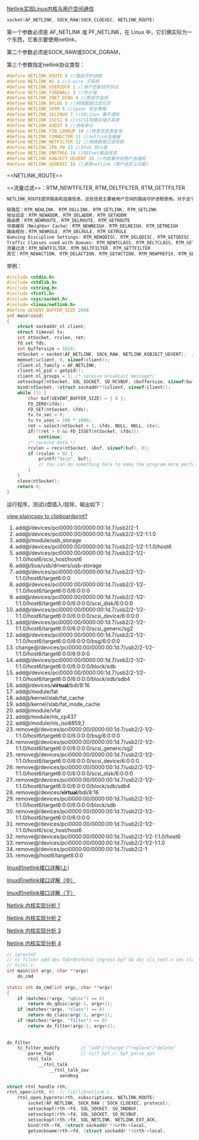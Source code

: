 [Netlink实现Linux内核与用户空间通信](http://www.cpplive.com/html/1362.html)



```c
socket(AF_NETLINK, SOCK_RAW|SOCK_CLOEXEC, NETLINK_ROUTE)
```

第一个参数必须是 AF_NETLINK 或 PF_NETLINK，在 Linux 中，它们俩实际为一个东西，它表示要使用netlink，

第二个参数必须是SOCK_RAW或SOCK_DGRAM，

第三个参数指定netlink协议类型：

```c
#define NETLINK_ROUTE 0 //路由守护进程  
#define NETLINK_W1 1 //1-wire 子系统  
#define NETLINK_USERSOCK 2 //用户态套结字协议  
#define NETLINK_FIREWALL 3 //防火墙  
#define NETLINK_INET_DIAG 4 //套结字监视  
#define NETLINK_NFLOG 5 //网络数据过滤日志  
#define NETLINK_XFRM 6 //ipsec 安全策略  
#define NETLINK_SELINUX 7 //SELinux 事件通知  
#define NETLINK_ISCSI 8 //iSCSI网络存储子系统  
#define NETLINK_AUDIT 9 //进程审计  
#define NETLINK_FIB_LOOKUP 10 //转发信息表查询  
#define NETLINK_CONNECTOR 11 //netlink连接器  
#define NETLINK_NETFILTER 12 //网络数据过滤系统  
#define NETLINK_IP6_FW 13 //IPv6 防火墙  
#define NETLINK_DNRTMSG 14 //DECnet路由信息  
#define NETLINK_KOBJECT_UEVENT 15 //内核事件向用户态通知  
#define NETLINK_GENERIC 16 //通用netlink（用户自定义功能）  
```



==NETLINK_ROUTE==

==流量过滤==：RTM_NEWTFILTER, RTM_DELTFILTER, RTM_GETTFILTER

```c
NETLINK_ROUTE提供路由和连接信息。这些信息主要被用户空间的路由守护进程使用。对于这个 协议，Linux声明了大量的子消息：

链路层：RTM_NEWLINK, RTM_DELLINK, RTM_GETLINK, RTM_SETLINK
地址设定：RTM_NEWADDR, RTM_DELADDR, RTM_GETADDR
路由表：RTM_NEWROUTE, RTM_DELROUTE, RTM_GETROUTE
邻居缓存（Neighbor Cache）：RTM_NEWNEIGH, RTM_DELNEIGH, RTM_GETNEIGH
路由规则：RTM_NEWRULE, RTM_DELRULE, RTM_GETRULE
Queuing Discipline Settings: RTM_NEWQDISC, RTM_DELQDISC, RTM_GETQDISC
Traffic Classes used with Queues: RTM_NEWTCLASS, RTM_DELTCLASS, RTM_GETTCLASS
流量过滤：RTM_NEWTFILTER, RTM_DELTFILTER, RTM_GETTFILTER
其它：RTM_NEWACTION, RTM_DELACTION, RTM_GETACTION, RTM_NEWPREFIX, RTM_GETPREFIX, RTM_GETMULTICAST, RTM_GETANYCAST, RTM_NEWNEIGHTBL,RTM_GETNEIGHTBL, RTM_SETNEIGHTBL
```



举例：

```c
#include <stdio.h>  
#include <stdlib.h>  
#include <string.h>  
#include <fcntl.h>  
#include <sys/socket.h>  
#include <linux/netlink.h>  
#define UEVENT_BUFFER_SIZE 2048  
int main(void)  
{  
    struct sockaddr_nl client;  
    struct timeval tv;  
    int ntSocket, rcvlen, ret;  
    fd_set fds;  
    int buffersize = 1024;  
    ntSocket = socket(AF_NETLINK, SOCK_RAW, NETLINK_KOBJECT_UEVENT);  // #define AF_NETLINK	PF_NETLINK
    memset(&client, 0, sizeof(client));  
    client.nl_family = AF_NETLINK;  
    client.nl_pid = getpid();  
    client.nl_groups = 1; /* receive broadcast message*/  
    setsockopt(ntSocket, SOL_SOCKET, SO_RCVBUF, &buffersize, sizeof(buffersize));  
    bind(ntSocket, (struct sockaddr*)&client, sizeof(client));  
    while (1) {  
        char buf[UEVENT_BUFFER_SIZE] = { 0 };  
        FD_ZERO(&fds);  
        FD_SET(ntSocket, &fds);  
        tv.tv_sec = 0;  
        tv.tv_usec = 100 * 1000;  
        ret = select(ntSocket + 1, &fds, NULL, NULL, &tv);  
        if(!(ret > 0 && FD_ISSET(ntSocket, &fds)))  
            continue;  
        /* receive data */  
        rcvlen = recv(ntSocket, &buf, sizeof(buf), 0);  
        if (rcvlen > 0) {  
            printf("%s\n", buf);  
            // You can do something here to make the program more perfect!!!  
        }  
    }  
    close(ntSocket);  
    return 0;  
}  
```

运行程序，测试U盘插入/拔除，输出如下：

[view plain](http://www.cpplive.com/html/1362.html#)[copy to clipboard](http://www.cpplive.com/html/1362.html#)[print](http://www.cpplive.com/html/1362.html#)[?](http://www.cpplive.com/html/1362.html#)

1. add@/devices/pci0000:00/0000:00:1d.7/usb2/2-1 
2. add@/devices/pci0000:00/0000:00:1d.7/usb2/2-1/2-1:1.0 
3. add@/module/usb_storage 
4. add@/devices/pci0000:00/0000:00:1d.7/usb2/2-1/2-1:1.0/host6 
5. add@/devices/pci0000:00/0000:00:1d.7/usb2/2-1/2-1:1.0/host6/scsi_host/host6 
6. add@/bus/usb/drivers/usb-storage 
7. add@/devices/pci0000:00/0000:00:1d.7/usb2/2-1/2-1:1.0/host6/target6:0:0 
8. add@/devices/pci0000:00/0000:00:1d.7/usb2/2-1/2-1:1.0/host6/target6:0:0/6:0:0:0 
9. add@/devices/pci0000:00/0000:00:1d.7/usb2/2-1/2-1:1.0/host6/target6:0:0/6:0:0:0/scsi_disk/6:0:0:0 
10. add@/devices/pci0000:00/0000:00:1d.7/usb2/2-1/2-1:1.0/host6/target6:0:0/6:0:0:0/scsi_device/6:0:0:0 
11. add@/devices/pci0000:00/0000:00:1d.7/usb2/2-1/2-1:1.0/host6/target6:0:0/6:0:0:0/scsi_generic/sg2 
12. add@/devices/pci0000:00/0000:00:1d.7/usb2/2-1/2-1:1.0/host6/target6:0:0/6:0:0:0/bsg/6:0:0:0 
13. change@/devices/pci0000:00/0000:00:1d.7/usb2/2-1/2-1:1.0/host6/target6:0:0/6:0:0:0 
14. add@/devices/pci0000:00/0000:00:1d.7/usb2/2-1/2-1:1.0/host6/target6:0:0/6:0:0:0/block/sdb 
15. add@/devices/pci0000:00/0000:00:1d.7/usb2/2-1/2-1:1.0/host6/target6:0:0/6:0:0:0/block/sdb/sdb4 
16. add@/devices/**virtual**/bdi/8:16 
17. add@/module/fat 
18. add@/kernel/slab/fat_cache 
19. add@/kernel/slab/fat_inode_cache 
20. add@/module/vfat 
21. add@/module/nls_cp437 
22. add@/module/nls_iso8859_1 
23. remove@/devices/pci0000:00/0000:00:1d.7/usb2/2-1/2-1:1.0/host6/target6:0:0/6:0:0:0/bsg/6:0:0:0 
24. remove@/devices/pci0000:00/0000:00:1d.7/usb2/2-1/2-1:1.0/host6/target6:0:0/6:0:0:0/scsi_generic/sg2 
25. remove@/devices/pci0000:00/0000:00:1d.7/usb2/2-1/2-1:1.0/host6/target6:0:0/6:0:0:0/scsi_device/6:0:0:0 
26. remove@/devices/pci0000:00/0000:00:1d.7/usb2/2-1/2-1:1.0/host6/target6:0:0/6:0:0:0/scsi_disk/6:0:0:0 
27. remove@/devices/pci0000:00/0000:00:1d.7/usb2/2-1/2-1:1.0/host6/target6:0:0/6:0:0:0/block/sdb/sdb4 
28. remove@/devices/**virtual**/bdi/8:16 
29. remove@/devices/pci0000:00/0000:00:1d.7/usb2/2-1/2-1:1.0/host6/target6:0:0/6:0:0:0/block/sdb 
30. remove@/devices/pci0000:00/0000:00:1d.7/usb2/2-1/2-1:1.0/host6/target6:0:0/6:0:0:0 
31. remove@/devices/pci0000:00/0000:00:1d.7/usb2/2-1/2-1:1.0/host6/scsi_host/host6 
32. remove@/devices/pci0000:00/0000:00:1d.7/usb2/2-1/2-1:1.0/host6 
33. remove@/devices/pci0000:00/0000:00:1d.7/usb2/2-1/2-1:1.0 
34. remove@/devices/pci0000:00/0000:00:1d.7/usb2/2-1 
35. remove@/host6/target6:0:0 









[linux的netlink接口详解(上)](https://blog.csdn.net/banruoju/article/details/69387232)

[linux的netlink接口详解（中）](https://blog.csdn.net/banruoju/article/details/73635994)

[linux的netlink接口详解（下）](https://blog.csdn.net/banruoju/article/details/77833538)

[Netlink 内核实现分析 1](https://www.cnblogs.com/codestack/p/10849427.html)

[Netlink 内核实现分析 2](https://www.cnblogs.com/codestack/p/10849706.html)

[Netlink 内核实现分析 3](https://www.cnblogs.com/codestack/p/10850184.html)

[Netlink 内核实现分析 4](https://www.cnblogs.com/codestack/p/10850608.html)









```c
// iproute2
// tc filter add dev fwbr0tofwns1 ingress bpf da obj cls_test.o sec classifier/hello
// tc/tc.c
int main(int argc, char **argv)
	do_cmd
    
static int do_cmd(int argc, char **argv)
{
	if (matches(*argv, "qdisc") == 0)
		return do_qdisc(argc-1, argv+1);
	if (matches(*argv, "class") == 0)
		return do_class(argc-1, argv+1);
	if (matches(*argv, "filter") == 0)
		return do_filter(argc-1, argv+1);
    
    
do_filter
    tc_filter_modify		// "add"/"change"/"replace"/"delete"		tc filter add/replace/del
    	parse_fopt			// tc/f_bpf.c: bpf_parse_opt
    	rtnl_talk
    		__rtnl_talk
    			__rtnl_talk_iov
    				sendmsg
    
struct rtnl_handle rth;
rtnl_open(&rth, 0)	// lib/libnetlink.c
    rtnl_open_byproto(rth, subscriptions, NETLINK_ROUTE)
    	socket(AF_NETLINK, SOCK_RAW | SOCK_CLOEXEC, protocol);
    	setsockopt(rth->fd, SOL_SOCKET, SO_SNDBUF,
		setsockopt(rth->fd, SOL_SOCKET, SO_RCVBUF,
		setsockopt(rth->fd, SOL_NETLINK, NETLINK_EXT_ACK,
        bind(rth->fd, (struct sockaddr *)&rth->local,
        getsockname(rth->fd, (struct sockaddr *)&rth->local,
```

